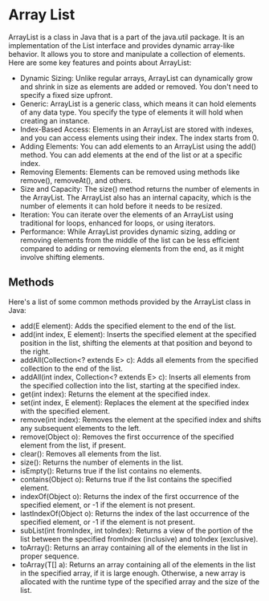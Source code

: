 # Array List

ArrayList is a class in Java that is a part of the java.util package. It is an implementation of the List interface and provides dynamic array-like behavior. It allows you to store and manipulate a collection of elements. Here are some key features and points about ArrayList:
- Dynamic Sizing: Unlike regular arrays, ArrayList can dynamically grow and shrink in size as elements are added or removed. You don't need to specify a fixed size upfront.
- Generic: ArrayList is a generic class, which means it can hold elements of any data type. You specify the type of elements it will hold when creating an instance.
- Index-Based Access: Elements in an ArrayList are stored with indexes, and you can access elements using their index. The index starts from 0.
- Adding Elements: You can add elements to an ArrayList using the add() method. You can add elements at the end of the list or at a specific index.
- Removing Elements: Elements can be removed using methods like remove(), removeAt(), and others.
- Size and Capacity: The size() method returns the number of elements in the ArrayList. The ArrayList also has an internal capacity, which is the number of elements it can hold before it needs to be resized.
- Iteration: You can iterate over the elements of an ArrayList using traditional for loops, enhanced for loops, or using iterators.
- Performance: While ArrayList provides dynamic sizing, adding or removing elements from the middle of the list can be less efficient compared to adding or removing elements from the end, as it might involve shifting elements.

 ## Methods
 Here's a list of some common methods provided by the ArrayList class in Java:
- add(E element): Adds the specified element to the end of the list.
- add(int index, E element): Inserts the specified element at the specified position in the list, shifting the elements at that position and beyond to the right.
- addAll(Collection<? extends E> c): Adds all elements from the specified collection to the end of the list.
- addAll(int index, Collection<? extends E> c): Inserts all elements from the specified collection into the list, starting at the specified index.
- get(int index): Returns the element at the specified index.
- set(int index, E element): Replaces the element at the specified index with the specified element.
- remove(int index): Removes the element at the specified index and shifts any subsequent elements to the left.
- remove(Object o): Removes the first occurrence of the specified element from the list, if present.
- clear(): Removes all elements from the list.
- size(): Returns the number of elements in the list.
- isEmpty(): Returns true if the list contains no elements.
- contains(Object o): Returns true if the list contains the specified element.
- indexOf(Object o): Returns the index of the first occurrence of the specified element, or -1 if the element is not present.
- lastIndexOf(Object o): Returns the index of the last occurrence of the specified element, or -1 if the element is not present.
- subList(int fromIndex, int toIndex): Returns a view of the portion of the list between the specified fromIndex (inclusive) and toIndex (exclusive).
- toArray(): Returns an array containing all of the elements in the list in proper sequence.
- toArray(T[] a): Returns an array containing all of the elements in the list in the specified array, if it is large enough. Otherwise, a new array is allocated with the runtime type of the specified array and the size of the list.
